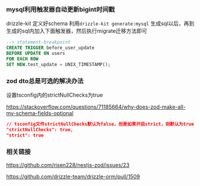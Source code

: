 ### mysql利用触发器自动更新bigint时间戳

drizzle-kit 定义好schema 利用`drizzle-kit generate:mysql` 生成sql以后，再到生成的sql内加入下面触发器，然后执行migrate迁移方法即可

```sql
--> statement-breakpoint
CREATE TRIGGER before_user_update
BEFORE UPDATE ON users
FOR EACH ROW
SET NEW.test_update = UNIX_TIMESTAMP();
```

### zod dto总是可选的解决办法

设置tsconfig内的strictNullChecks为true

<https://stackoverflow.com/questions/71185664/why-does-zod-make-all-my-schema-fields-optional>

```json
// tsconfig文件strictNullChecks默认为false，但是如果开启strict，则默认为true
"strictNullChecks": true,
"strict": true
```

### 相关链接

<https://github.com/risen228/nestjs-zod/issues/23>

<https://github.com/drizzle-team/drizzle-orm/pull/1509>